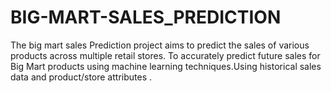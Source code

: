 # BIG-MART-SALES_PREDICTION
The big mart sales Prediction project aims to predict the sales of various products across multiple retail stores. To accurately predict future sales for Big Mart products using machine learning techniques.Using historical sales data and product/store attributes . 
